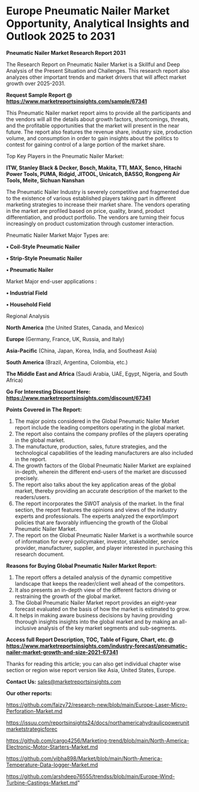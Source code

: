 # Europe Pneumatic Nailer Market Opportunity, Analytical Insights and Outlook 2025 to 2031

<strong>Pneumatic Nailer Market Research Report 2031</strong>

The Research Report on Pneumatic Nailer Market is a Skillful and Deep Analysis of the Present Situation and Challenges. This research report also analyzes other important trends and market drivers that will affect market growth over 2025-2031.

<strong>Request Sample Report @ <a href=https://www.marketreportsinsights.com/sample/67341>https://www.marketreportsinsights.com/sample/67341</a></strong>

This Pneumatic Nailer market report aims to provide all the participants and the vendors will all the details about growth factors, shortcomings, threats, and the profitable opportunities that the market will present in the near future. The report also features the revenue share, industry size, production volume, and consumption in order to gain insights about the politics to contest for gaining control of a large portion of the market share.

Top Key Players in the Pneumatic Nailer Market:

<strong>ITW, Stanley Black & Decker, Bosch, Makita, TTI, MAX, Senco, Hitachi Power Tools, PUMA, Ridgid, JITOOL, Unicatch, BASSO, Rongpeng Air Tools, Meite, Sichuan Nanshan</strong>

The Pneumatic Nailer Industry is severely competitive and fragmented due to the existence of various established players taking part in different marketing strategies to increase their market share. The vendors operating in the market are profiled based on price, quality, brand, product differentiation, and product portfolio. The vendors are turning their focus increasingly on product customization through customer interaction.

Pneumatic Nailer Market Major Types are:

<strong>• Coil-Style Pneumatic Nailer

• Strip-Style Pneumatic Nailer

• Pneumatic Nailer</strong>

Market Major end-user applications :

<strong>• Industrial Field

• Household Field</strong>

Regional Analysis

</u><strong><b>North America</b></strong> (the United States, Canada, and Mexico)

<strong><b>Europe </b></strong>(Germany, France, UK, Russia, and Italy)

<strong><b>Asia-Pacific</b></strong> (China, Japan, Korea, India, and Southeast Asia)

<strong><b>South America</b></strong> (Brazil, Argentina, Colombia, etc.)

<strong><b>The Middle East and Africa</b></strong> (Saudi Arabia, UAE, Egypt, Nigeria, and South Africa)

<strong>Go For Interesting Discount Here: <a href=https://www.marketreportsinsights.com/discount/67341>https://www.marketreportsinsights.com/discount/67341</a></strong>

<strong>Points Covered in The Report:</strong>
<ol>
  <li>The major points considered in the Global Pneumatic Nailer Market report include the leading competitors operating in the global market.</li>
  <li>The report also contains the company profiles of the players operating in the global market.</li>
  <li>The manufacture, production, sales, future strategies, and the technological capabilities of the leading manufacturers are also included in the report.</li>
  <li>The growth factors of the Global Pneumatic Nailer Market are explained in-depth, wherein the different end-users of the market are discussed precisely.</li>
  <li>The report also talks about the key application areas of the global market, thereby providing an accurate description of the market to the readers/users.</li>
  <li>The report incorporates the SWOT analysis of the market. In the final section, the report features the opinions and views of the industry experts and professionals. The experts analyzed the export/import policies that are favorably influencing the growth of the Global Pneumatic Nailer Market.</li>
  <li>The report on the Global Pneumatic Nailer Market is a worthwhile source of information for every policymaker, investor, stakeholder, service provider, manufacturer, supplier, and player interested in purchasing this research document.</li>
</ol>
<strong>Reasons for Buying Global Pneumatic Nailer Market Report:</strong>

<ol>
  <li>The report offers a detailed analysis of the dynamic competitive landscape that keeps the reader/client well ahead of the competitors.</li>
  <li>It also presents an in-depth view of the different factors driving or restraining the growth of the global market.</li>
  <li>The Global Pneumatic Nailer Market report provides an eight-year forecast evaluated on the basis of how the market is estimated to grow.</li>
  <li>It helps in making aware business decisions by having providing thorough insights insights into the global market and by making an all-inclusive analysis of the key market segments and sub-segments.</li>
</ol>
<strong>Access full Report Description, TOC, Table of Figure, Chart, etc. @ <a href=https://www.marketreportsinsights.com/industry-forecast/pneumatic-nailer-market-growth-and-size-2021-67341>https://www.marketreportsinsights.com/industry-forecast/pneumatic-nailer-market-growth-and-size-2021-67341</a></strong>


Thanks for reading this article; you can also get individual chapter wise section or region wise report version like Asia, United States, Europe.

<strong>Contact Us:</strong>
sales@marketreportsinsights.com

<strong>Our other reports:</strong>

<a href=https://github.com/faizy72/research-new/blob/main/Europe-Laser-Micro-Perforation-Market.md>https://github.com/faizy72/research-new/blob/main/Europe-Laser-Micro-Perforation-Market.md</a>

<a href=https://issuu.com/reportsinsights24/docs/northamericahydraulicpowerunitmarketstrategicforec>https://issuu.com/reportsinsights24/docs/northamericahydraulicpowerunitmarketstrategicforec</a>

<a href=https://github.com/cargo4256/Marketing-trend/blob/main/North-America-Electronic-Motor-Starters-Market.md>https://github.com/cargo4256/Marketing-trend/blob/main/North-America-Electronic-Motor-Starters-Market.md</a>

<a href=https://github.com/vibha898/Market/blob/main/North-America-Temperature-Data-logger-Market.md>https://github.com/vibha898/Market/blob/main/North-America-Temperature-Data-logger-Market.md</a>

<a href=https://github.com/arshdeep76555/trendss/blob/main/Europe-Wind-Turbine-Castings-Market.md>https://github.com/arshdeep76555/trendss/blob/main/Europe-Wind-Turbine-Castings-Market.md</a>"
